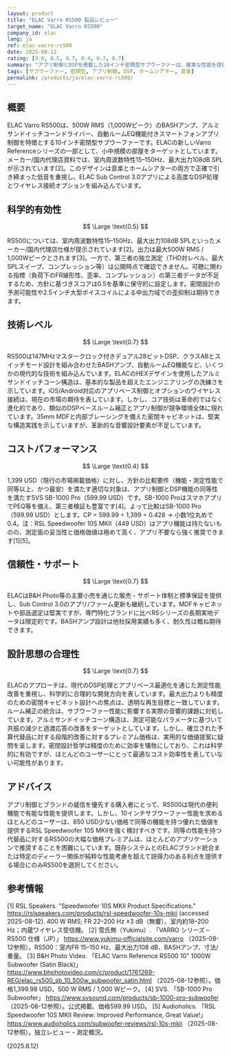 ```yaml
---
layout: product
title: "ELAC Varro RS500 製品レビュー"
target_name: "ELAC Varro RS500"
company_id: elac
lang: ja
ref: elac-varro-rs500
date: 2025-08-12
rating: [3.0, 0.5, 0.7, 0.4, 0.7, 0.7]
summary: "アプリ制御とDSPを搭載した10インチ密閉型サブウーファーは、確実な性能を提供するが、予算に優しい代替品に対する価値は限定的"
tags: [サブウーファー, 密閉型, アプリ制御, DSP, ホームシアター, 音楽]
permalink: /products/ja/elac-varro-rs500/
---
```


## 概要

ELAC Varro RS500は、500W RMS（1,000Wピーク）のBASHアンプ、アルミサンドイッチコーンドライバー、自動ルームEQ機能付きスマートフォンアプリ制御を特徴とする10インチ密閉型サブウーファーです。ELACの新しいVarro Referenceシリーズの一部として、小中規模の部屋をターゲットとしています。メーカー/国内代理店資料では、室内周波数特性15–150Hz、最大出力108dB SPLが示されています[2]。このデザインは音楽とホームシアターの両方で正確で引き締まった低音を重視し、ELAC Sub Control 3.0アプリによる高度なDSP処理とワイヤレス接続オプションを組み込んでいます。

## 科学的有効性

$$ \Large \text{0.5} $$

RS500については、室内周波数特性15–150Hz、最大出力108dB SPLといったメーカー/国内代理店仕様が提示されています[2]。出力は最大500W RMS / 1,000Wピークとされます[3]。一方で、第三者の独立測定（THD対レベル、最大SPLスイープ、コンプレッション等）は公開時点で確認できません。可聴に関わる指標（負荷下のFR線形性、歪率、コンプレッション）の第三者データが不足するため、方針に基づきスコアは0.5を基準に保守的に設定します。密閉設計の予測可能性や2.5インチ大型ボイスコイルによる中出力域での歪抑制は期待できます。

## 技術レベル

$$ \Large \text{0.7} $$

RS500は147MHzマスタークロック付きデュアル28ビットDSP、クラスABとスイッチモード設計を組み合わせたBASHアンプ、自動ルームEQ機能など、いくつかの現代的な技術を組み込んでいます。ELACのHEXデザインを使用したアルミサンドイッチコーン構造は、基本的な製品を超えたエンジニアリングの洗練さを示しています。iOS/Android対応のアプリベース制御とオプションのワイヤレス接続は、現在の市場の期待を表しています。しかし、コア技術は革命的ではなく進化的であり、類似のDSPベースルーム補正とアプリ制御が競争環境全体に現れています。35mm MDFと内部ブレーシングを備えた密閉キャビネットは、堅実な構造実践を示していますが、革新的な音響設計要素が不足しています。

## コストパフォーマンス

$$ \Large \text{0.4} $$

1,399 USD（現行の市場掲載価格）に対し、方針の比較要件（機能・測定性能で同等以上、かつ最安）を満たす適切な対象は、アプリ制御とDSP機能の同等性を満たすSVS SB-1000 Pro（599.99 USD）です。SB-1000 ProはスマホアプリでPEQ等を備え、第三者検証も豊富です[4]。よって比較はSB-1000 Pro（599.99 USD）とします。CP = 599.99 ÷ 1,399 = 0.428 → 小数1位丸めで0.4。注：RSL Speedwoofer 10S MKII（449 USD）はアプリ機能は持たないものの、測定面の妥当性と価格価値は極めて高く、アプリ不要なら強く推奨できます[1][5]。

## 信頼性・サポート

$$ \Large \text{0.7} $$

ELACはB&H Photo等の主要小売を通じた販売・サポート体制と標準保証を提供し、Sub Control 3.0のアプリ/ファーム更新も継続しています。MDFキャビネットや部品選定は堅実ですが、専門特化ブランドに比べRSシリーズの長期実地データは限定的です。BASHアンプ設計は他社採用実績も多く、耐久性は概ね期待できます。

## 設計思想の合理性

$$ \Large \text{0.7} $$

ELACのアプローチは、現代のDSP処理とアプリベース最適化を通じた測定性能改善を重視し、科学的に合理的な開発方向を表しています。最大出力よりも精度のための密閉キャビネット設計への焦点は、透明な再生目標と一致しています。ルーム補正の統合は、サブウーファー性能に影響する実際の音響的課題に対処しています。アルミサンドイッチコーン構造は、測定可能なパラメータに基づいて共振の減少と過渡応答の改善をターゲットとしています。しかし、確立された予算代替品に対する段階的改善に対するプレミアム価格は、実用的な価値提案に疑問を呈します。密閉設計哲学は精度のために効率を犠牲にしており、これは科学的に有効ですが、ほとんどのユーザーにとって最適なコスト効率性を表していない可能性があります。

## アドバイス

アプリ制御とブランドの威信を優先する購入者にとって、RS500は現代の便利機能で有能な性能を提供します。しかし、10インチサブウーファー性能を求めるほとんどのユーザーは、850 USD少ない価格で同等の機能を持つ優れた価値を提供するRSL Speedwoofer 10S MKIIを強く検討すべきです。同等の性能を持つ代替品に対するRS500の大幅な価格プレミアムは、ほとんどのアプリケーションで推奨することを困難にしています。既存システムとのELACブランド統合または特定のディーラー関係が純粋な性能考慮を超えて説得力のある利点を提供する場合にのみRS500を選択してください。

## 参考情報

[1] RSL Speakers. "Speedwoofer 10S MKII Product Specifications." https://rslspeakers.com/products/rsl-speedwoofer-10s-mkii (accessed 2025-08-12). 400 W RMS; FR 22–200 Hz ±3 dB（無響）、室内約18–200 Hz；内蔵ワイヤレス受信機。
[2] 雪⽒無（Yukimu）. 「VARRO シリーズ – RS500 仕様（JP）」 https://www.yukimu-officialsite.com/varro （2025-08-12参照）。RS500：室内FR 15–150 Hz、最大出力108 dB、BASHアンプ、寸法/重量。
[3] B&H Photo Video. 「ELAC Varro Reference RS500 10" 1000W Subwoofer (Satin Black)」 https://www.bhphotovideo.com/c/product/1761269-REG/elac_rs500_sb_10_500w_subwoofer_satin.html （2025-08-12参照）。価格1,399.98 USD、500 W RMS / 1,000 Wピーク。
[4] SVS. 「SB-1000 Pro Subwoofer」 https://www.svsound.com/products/sb-1000-pro-subwoofer （2025-08-12参照）。公式掲載、価格599.99 USD。
[5] Audioholics. 「RSL Speedwoofer 10S MKII Review: Improved Performance, Great Value!」 https://www.audioholics.com/subwoofer-reviews/rsl-10s-mkii （2025-08-12参照）。独立レビュー・測定概況。

(2025.8.12)